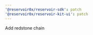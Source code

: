 ```yaml
---
'@reservoir0x/reservoir-sdk': patch
'@reservoir0x/reservoir-kit-ui': patch
---
```


Add redstone chain
